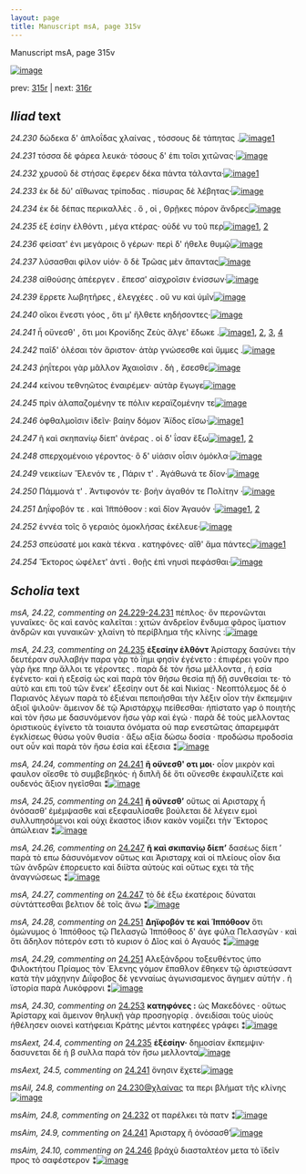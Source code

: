 ```yaml
---
layout: page
title: Manuscript msA, page 315v
---
```


Manuscript msA, page 315v

[![image](http://www.homermultitext.org/iipsrv?OBJ=IIP,1.0&FIF=/project/homer/pyramidal/deepzoom/hmt/vaimg/2017a/VA315VN_0817.tif&WID=100&CVT=JPEG)](http://www.homermultitext.org/ict2/?urn=urn:cite2:hmt:vaimg.2017a:VA315VN_0817)

prev:  [315r](../315r/) | next:  [316r](../316r/)

## *Iliad* text

*24.230* <a id="24.230"/> δώδεκα δ' ἁπλοΐδας χλαίνας , τόσσους δὲ τάπητας .[![image](http://www.homermultitext.org/iipsrv?OBJ=IIP,1.0&FIF=/project/homer/pyramidal/deepzoom/hmt/vaimg/2017a/VA315VN_0817.tif&RGN=0.466,0.226,0.433,0.0315&WID=1000&CVT=JPEG)](http://www.homermultitext.org/ict2/?urn=urn:cite2:hmt:vaimg.2017a:VA315VN_0817@0.466,0.226,0.433,0.0315)[1](#msAil_24.8)

*24.231* <a id="24.231"/> τόσσα δὲ φάρεα λευκά· τόσους δ' ἐπι τοῖσι χιτῶνας·[![image](http://www.homermultitext.org/iipsrv?OBJ=IIP,1.0&FIF=/project/homer/pyramidal/deepzoom/hmt/vaimg/2017a/VA315VN_0817.tif&RGN=0.466,0.253,0.433,0.0255&WID=1000&CVT=JPEG)](http://www.homermultitext.org/ict2/?urn=urn:cite2:hmt:vaimg.2017a:VA315VN_0817@0.466,0.253,0.433,0.0255)

*24.232* <a id="24.232"/> χρυσοῦ δὲ στήσας ἔφερεν δέκα πάντα τάλαντα·[![image](http://www.homermultitext.org/iipsrv?OBJ=IIP,1.0&FIF=/project/homer/pyramidal/deepzoom/hmt/vaimg/2017a/VA315VN_0817.tif&RGN=0.464,0.2725,0.433,0.0255&WID=1000&CVT=JPEG)](http://www.homermultitext.org/ict2/?urn=urn:cite2:hmt:vaimg.2017a:VA315VN_0817@0.464,0.2725,0.433,0.0255)[1](#msAim_24.8)

*24.233* <a id="24.233"/> ἐκ δὲ δύ' αἴθωνας τρίποδας . πίσυρας δὲ λέβητας·[![image](http://www.homermultitext.org/iipsrv?OBJ=IIP,1.0&FIF=/project/homer/pyramidal/deepzoom/hmt/vaimg/2017a/VA315VN_0817.tif&RGN=0.464,0.292,0.433,0.0255&WID=1000&CVT=JPEG)](http://www.homermultitext.org/ict2/?urn=urn:cite2:hmt:vaimg.2017a:VA315VN_0817@0.464,0.292,0.433,0.0255)

*24.234* <a id="24.234"/> ἐκ δὲ δέπας περικαλλὲς . ὅ , οἱ , Θρῇκες πόρον ἄνδρες[![image](http://www.homermultitext.org/iipsrv?OBJ=IIP,1.0&FIF=/project/homer/pyramidal/deepzoom/hmt/vaimg/2017a/VA315VN_0817.tif&RGN=0.461,0.3101,0.433,0.0255&WID=1000&CVT=JPEG)](http://www.homermultitext.org/ict2/?urn=urn:cite2:hmt:vaimg.2017a:VA315VN_0817@0.461,0.3101,0.433,0.0255)

*24.235* <a id="24.235"/> ἐξ ἑσίην ἐλθόντι , μέγα κτέρας· οὐδέ νυ τοῦ περ[![image](http://www.homermultitext.org/iipsrv?OBJ=IIP,1.0&FIF=/project/homer/pyramidal/deepzoom/hmt/vaimg/2017a/VA315VN_0817.tif&RGN=0.464,0.3288,0.433,0.0255&WID=1000&CVT=JPEG)](http://www.homermultitext.org/ict2/?urn=urn:cite2:hmt:vaimg.2017a:VA315VN_0817@0.464,0.3288,0.433,0.0255)[1](#msA_24.23), [2](#msAext_24.4)

*24.236* <a id="24.236"/> φείσατ' ἐνι μεγάροις ὃ γέρων· περὶ δ' ήθελε θυμῷ[![image](http://www.homermultitext.org/iipsrv?OBJ=IIP,1.0&FIF=/project/homer/pyramidal/deepzoom/hmt/vaimg/2017a/VA315VN_0817.tif&RGN=0.467,0.3476,0.433,0.0255&WID=1000&CVT=JPEG)](http://www.homermultitext.org/ict2/?urn=urn:cite2:hmt:vaimg.2017a:VA315VN_0817@0.467,0.3476,0.433,0.0255)

*24.237* <a id="24.237"/> λύσασθαι φίλον υἱόν· ὃ δὲ Τρῶας μὲν ἅπαντας[![image](http://www.homermultitext.org/iipsrv?OBJ=IIP,1.0&FIF=/project/homer/pyramidal/deepzoom/hmt/vaimg/2017a/VA315VN_0817.tif&RGN=0.465,0.3679,0.433,0.0255&WID=1000&CVT=JPEG)](http://www.homermultitext.org/ict2/?urn=urn:cite2:hmt:vaimg.2017a:VA315VN_0817@0.465,0.3679,0.433,0.0255)

*24.238* <a id="24.238"/> αἰθούσης ἀπέεργεν . ἔπεσσ' αἰσχροῖσιν ἐνίσσων·[![image](http://www.homermultitext.org/iipsrv?OBJ=IIP,1.0&FIF=/project/homer/pyramidal/deepzoom/hmt/vaimg/2017a/VA315VN_0817.tif&RGN=0.464,0.3881,0.437,0.0255&WID=1000&CVT=JPEG)](http://www.homermultitext.org/ict2/?urn=urn:cite2:hmt:vaimg.2017a:VA315VN_0817@0.464,0.3881,0.437,0.0255)

*24.239* <a id="24.239"/> ἔρρετε λωβητῆρες , ἐλεγχέες . οὔ νυ καὶ ὑμῖν[![image](http://www.homermultitext.org/iipsrv?OBJ=IIP,1.0&FIF=/project/homer/pyramidal/deepzoom/hmt/vaimg/2017a/VA315VN_0817.tif&RGN=0.462,0.4047,0.437,0.0255&WID=1000&CVT=JPEG)](http://www.homermultitext.org/ict2/?urn=urn:cite2:hmt:vaimg.2017a:VA315VN_0817@0.462,0.4047,0.437,0.0255)

*24.240* <a id="24.240"/> οἴκοι ἔνεστι γόος , ὅτι μ' ἤλθετε κηδήσοντες·[![image](http://www.homermultitext.org/iipsrv?OBJ=IIP,1.0&FIF=/project/homer/pyramidal/deepzoom/hmt/vaimg/2017a/VA315VN_0817.tif&RGN=0.461,0.4249,0.437,0.0255&WID=1000&CVT=JPEG)](http://www.homermultitext.org/ict2/?urn=urn:cite2:hmt:vaimg.2017a:VA315VN_0817@0.461,0.4249,0.437,0.0255)

*24.241* <a id="24.241"/> ἦ οὔνεσθ' , ὅτι μοι Κρονίδης Ζεὺς ἄλγε' ἔδωκε .[![image](http://www.homermultitext.org/iipsrv?OBJ=IIP,1.0&FIF=/project/homer/pyramidal/deepzoom/hmt/vaimg/2017a/VA315VN_0817.tif&RGN=0.453,0.4429,0.451,0.0255&WID=1000&CVT=JPEG)](http://www.homermultitext.org/ict2/?urn=urn:cite2:hmt:vaimg.2017a:VA315VN_0817@0.453,0.4429,0.451,0.0255)[1](#msA_24.25), [2](#msA_24.24), [3](#msAext_24.5), [4](#msAim_24.9)

*24.242* <a id="24.242"/> παῖδ' ὀλέσαι τὸν ἄριστον· ἀτὰρ γνώσεσθε καὶ ὔμμες .[![image](http://www.homermultitext.org/iipsrv?OBJ=IIP,1.0&FIF=/project/homer/pyramidal/deepzoom/hmt/vaimg/2017a/VA315VN_0817.tif&RGN=0.454,0.4632,0.451,0.0255&WID=1000&CVT=JPEG)](http://www.homermultitext.org/ict2/?urn=urn:cite2:hmt:vaimg.2017a:VA315VN_0817@0.454,0.4632,0.451,0.0255)

*24.243* <a id="24.243"/> ῥηΐτεροι γὰρ μᾶλλον Ἀχαιοῖσιν . δὴ , ἔσεσθε[![image](http://www.homermultitext.org/iipsrv?OBJ=IIP,1.0&FIF=/project/homer/pyramidal/deepzoom/hmt/vaimg/2017a/VA315VN_0817.tif&RGN=0.452,0.4797,0.451,0.0255&WID=1000&CVT=JPEG)](http://www.homermultitext.org/ict2/?urn=urn:cite2:hmt:vaimg.2017a:VA315VN_0817@0.452,0.4797,0.451,0.0255)

*24.244* <a id="24.244"/> κείνου τεθνηῶτος ἐναιρέμεν· αὐτὰρ ἔγωγε[![image](http://www.homermultitext.org/iipsrv?OBJ=IIP,1.0&FIF=/project/homer/pyramidal/deepzoom/hmt/vaimg/2017a/VA315VN_0817.tif&RGN=0.452,0.5008,0.451,0.0255&WID=1000&CVT=JPEG)](http://www.homermultitext.org/ict2/?urn=urn:cite2:hmt:vaimg.2017a:VA315VN_0817@0.452,0.5008,0.451,0.0255)

*24.245* <a id="24.245"/> πρὶν ἀλαπαζομένην τε πόλιν κεραϊζομένην τε[![image](http://www.homermultitext.org/iipsrv?OBJ=IIP,1.0&FIF=/project/homer/pyramidal/deepzoom/hmt/vaimg/2017a/VA315VN_0817.tif&RGN=0.452,0.5203,0.451,0.0255&WID=1000&CVT=JPEG)](http://www.homermultitext.org/ict2/?urn=urn:cite2:hmt:vaimg.2017a:VA315VN_0817@0.452,0.5203,0.451,0.0255)

*24.246* <a id="24.246"/> ὀφθαλμοῖσιν ἰ̈δεῖν· βαίην δόμον Ἄϊδος εἴσω·[![image](http://www.homermultitext.org/iipsrv?OBJ=IIP,1.0&FIF=/project/homer/pyramidal/deepzoom/hmt/vaimg/2017a/VA315VN_0817.tif&RGN=0.456,0.5383,0.451,0.0255&WID=1000&CVT=JPEG)](http://www.homermultitext.org/ict2/?urn=urn:cite2:hmt:vaimg.2017a:VA315VN_0817@0.456,0.5383,0.451,0.0255)[1](#msAim_24.10)

*24.247* <a id="24.247"/> ῆ καὶ σκηπανίῳ δίεπ' ἀνέρας . οἱ δ' ΐσαν ἔξω[![image](http://www.homermultitext.org/iipsrv?OBJ=IIP,1.0&FIF=/project/homer/pyramidal/deepzoom/hmt/vaimg/2017a/VA315VN_0817.tif&RGN=0.459,0.5563,0.451,0.0255&WID=1000&CVT=JPEG)](http://www.homermultitext.org/ict2/?urn=urn:cite2:hmt:vaimg.2017a:VA315VN_0817@0.459,0.5563,0.451,0.0255)[1](#msA_24.27), [2](#msA_24.26)

*24.248* <a id="24.248"/> σπερχομένοιο γέροντος· ὃ δ' υἱάσιν οἷσιν ὁμόκλα·[![image](http://www.homermultitext.org/iipsrv?OBJ=IIP,1.0&FIF=/project/homer/pyramidal/deepzoom/hmt/vaimg/2017a/VA315VN_0817.tif&RGN=0.458,0.5781,0.451,0.0255&WID=1000&CVT=JPEG)](http://www.homermultitext.org/ict2/?urn=urn:cite2:hmt:vaimg.2017a:VA315VN_0817@0.458,0.5781,0.451,0.0255)

*24.249* <a id="24.249"/> νεικείων Ἕλενόν τε , Πάριν τ' . Ἀγάθωνά τε δῖον·[![image](http://www.homermultitext.org/iipsrv?OBJ=IIP,1.0&FIF=/project/homer/pyramidal/deepzoom/hmt/vaimg/2017a/VA315VN_0817.tif&RGN=0.458,0.5953,0.451,0.0255&WID=1000&CVT=JPEG)](http://www.homermultitext.org/ict2/?urn=urn:cite2:hmt:vaimg.2017a:VA315VN_0817@0.458,0.5953,0.451,0.0255)

*24.250* <a id="24.250"/> Πάμμονά τ' . Ἀντιφονόν τε· βοὴν ἀγαθόν τε Πολίτην ·[![image](http://www.homermultitext.org/iipsrv?OBJ=IIP,1.0&FIF=/project/homer/pyramidal/deepzoom/hmt/vaimg/2017a/VA315VN_0817.tif&RGN=0.456,0.6164,0.451,0.0255&WID=1000&CVT=JPEG)](http://www.homermultitext.org/ict2/?urn=urn:cite2:hmt:vaimg.2017a:VA315VN_0817@0.456,0.6164,0.451,0.0255)

*24.251* <a id="24.251"/> Δηΐφοβόν τε . καὶ Ἱ̈ππόθοον : καὶ δῖον Ἀγαυόν ·[![image](http://www.homermultitext.org/iipsrv?OBJ=IIP,1.0&FIF=/project/homer/pyramidal/deepzoom/hmt/vaimg/2017a/VA315VN_0817.tif&RGN=0.458,0.6329,0.451,0.0255&WID=1000&CVT=JPEG)](http://www.homermultitext.org/ict2/?urn=urn:cite2:hmt:vaimg.2017a:VA315VN_0817@0.458,0.6329,0.451,0.0255)[1](#msA_24.29), [2](#msA_24.28)

*24.252* <a id="24.252"/> ἐννέα τοῖς ὃ γεραιὸς ὁμοκλήσας ἐκέλευε·[![image](http://www.homermultitext.org/iipsrv?OBJ=IIP,1.0&FIF=/project/homer/pyramidal/deepzoom/hmt/vaimg/2017a/VA315VN_0817.tif&RGN=0.461,0.6524,0.451,0.0255&WID=1000&CVT=JPEG)](http://www.homermultitext.org/ict2/?urn=urn:cite2:hmt:vaimg.2017a:VA315VN_0817@0.461,0.6524,0.451,0.0255)

*24.253* <a id="24.253"/> σπεύσατέ μοι κακὰ τέκνα . κατηφόνες· αἴθ' ἅμα πάντες[![image](http://www.homermultitext.org/iipsrv?OBJ=IIP,1.0&FIF=/project/homer/pyramidal/deepzoom/hmt/vaimg/2017a/VA315VN_0817.tif&RGN=0.463,0.6637,0.455,0.033&WID=1000&CVT=JPEG)](http://www.homermultitext.org/ict2/?urn=urn:cite2:hmt:vaimg.2017a:VA315VN_0817@0.463,0.6637,0.455,0.033)[1](#msA_24.30)

*24.254* <a id="24.254"/> Ἕκτορος ὠφέλετ' ἀντὶ . θοῇς ἐπὶ νηυσὶ πεφάσθαι·[![image](http://www.homermultitext.org/iipsrv?OBJ=IIP,1.0&FIF=/project/homer/pyramidal/deepzoom/hmt/vaimg/2017a/VA315VN_0817.tif&RGN=0.467,0.6892,0.449,0.0308&WID=1000&CVT=JPEG)](http://www.homermultitext.org/ict2/?urn=urn:cite2:hmt:vaimg.2017a:VA315VN_0817@0.467,0.6892,0.449,0.0308)

## *Scholia* text

*msA, 24.22, commenting on* [24.229-24.231](#24.229-24.231)  <a id="msA_24.22"/> πέπλος· ὅν περονῶνται γυναῖκες· ὃς καὶ εανὸς καλεῖται : χιτών ἀνδρεῖον ἔνδυμα φᾶρος ϊματιον ἀνδρῶν και γυναικῶν· χλαίνη τὸ περίβλημα τῆς κλίνης :[![image](http://www.homermultitext.org/iipsrv?OBJ=IIP,1.0&FIF=/project/homer/pyramidal/deepzoom/hmt/vaimg/2017a/VA315VN_0817.tif&RGN=0.16,0.1809,0.272,0.0593&WID=1000&CVT=JPEG)](http://www.homermultitext.org/ict2/?urn=urn:cite2:hmt:vaimg.2017a:VA315VN_0817@0.16,0.1809,0.272,0.0593)

*msA, 24.23, commenting on* [24.235](#24.235)  <a id="msA_24.23"/> **ἐξεσίην ἐλθόντ** Ἀρίσταρχ δασύνει τὴν δευτέραν συλλαβήν παρα γὰρ τὸ ΐημι φησὶν ἐγένετο : ἐπιφέρει γοῦν προ γὰρ ῆκε πηρ ἄλλοι τε γέροντες . παρὰ δὲ τὸν ἥσω μέλλοντα , ἡ εσία ἐγένετο· καὶ ἡ εξεσίᾳ ὡς καὶ παρὰ τὸν θήσω θεσία πῇ δῇ συνθεσίαι τε· τὸ αὐτὸ και επι τοῦ τῶν ἕνεκ' ἐξεσίην ουτ δὲ καὶ Νικίας · Νεοπτόλεμος δὲ ὁ Παριανός λέγων παρὰ τὸ ἐξιέναι πεποιῆσθαι τὴν λέξιν οἶον τὴν ἔκπεμψιν ἀξιοῖ ψιλοῦν· ἄμεινον δὲ τῷ Ἀριστάρχῳ πείθεσθαι· ἠπίστατο γaρ ὁ ποιητὴς καὶ τὸν ἥσω με δασυνόμενον ἥσω γὰρ καὶ ἐγώ · παρὰ δὲ τοὺς μελλοντας ὁριστικοὺς ἐγίνετο τὰ τοιαυτα ὀνόματα οὐ παρ ενεστῶτας ἀπαρεμφάτ ἐγκλίσεως θύσω γοῦν θυσία · ἄξω αξία δώσω δοσία · προδώσω προδοσία ουτ οὖν καὶ παρὰ τὸν ἥσω ἑσία καὶ ἐξεσια ⁑[![image](http://www.homermultitext.org/iipsrv?OBJ=IIP,1.0&FIF=/project/homer/pyramidal/deepzoom/hmt/vaimg/2017a/VA315VN_0817.tif&RGN=0.213,0.2778,0.215,0.2335&WID=1000&CVT=JPEG)](http://www.homermultitext.org/ict2/?urn=urn:cite2:hmt:vaimg.2017a:VA315VN_0817@0.213,0.2778,0.215,0.2335)

*msA, 24.24, commenting on* [24.241](#24.241)  <a id="msA_24.24"/> **ἢ οὔνεσθ' οτι μοι·** οἷον μικρὸν καὶ φαυλον οἴεσθε τὸ συμβεβηκός· ἡ διπλῆ δὲ ὅτι οὔνεσθε ἐκφαυλίζετε καὶ ουδενός ἅξιον ηγεῖσθαι ⁑[![image](http://www.homermultitext.org/iipsrv?OBJ=IIP,1.0&FIF=/project/homer/pyramidal/deepzoom/hmt/vaimg/2017a/VA315VN_0817.tif&RGN=0.211,0.5,0.214,0.0556&WID=1000&CVT=JPEG)](http://www.homermultitext.org/ict2/?urn=urn:cite2:hmt:vaimg.2017a:VA315VN_0817@0.211,0.5,0.214,0.0556)

*msA, 24.25, commenting on* [24.241](#24.241)  <a id="msA_24.25"/> **ἢ οὔνεσθ’** οὕτως αἱ Αρισταρχ ἦ ὀνόσασθ’ ἐμέμψασθε καὶ εξεφαυλίσαθε βούλεται δὲ λέγειν εμοὶ συλλυπησόμενοι καὶ οὐχι ἕκαστος ἱ̈διον κακὸν νομίζει τὴν Ἕκτορος ἀπώλειαν ⁑[![image](http://www.homermultitext.org/iipsrv?OBJ=IIP,1.0&FIF=/project/homer/pyramidal/deepzoom/hmt/vaimg/2017a/VA315VN_0817.tif&RGN=0.21,0.539,0.217,0.0751&WID=1000&CVT=JPEG)](http://www.homermultitext.org/ict2/?urn=urn:cite2:hmt:vaimg.2017a:VA315VN_0817@0.21,0.539,0.217,0.0751)

*msA, 24.26, commenting on* [24.247](#24.247)  <a id="msA_24.26"/> **ῆ καὶ σκιπανίῳ δίεπ’** δασέως δίεπ ’ παρὰ τὸ επω δάσυνόμενον οὕτως και Ἀρισταρχ καὶ οἱ πλείους οἶον δια τῶν ἀνδρῶν ἐπορευετο καὶ διί̀στα αὐτοὺς καὶ οὕτως εχει τὰ τῆς ἀναγνώσεως ⁑[![image](http://www.homermultitext.org/iipsrv?OBJ=IIP,1.0&FIF=/project/homer/pyramidal/deepzoom/hmt/vaimg/2017a/VA315VN_0817.tif&RGN=0.215,0.6051,0.208,0.0638&WID=1000&CVT=JPEG)](http://www.homermultitext.org/ict2/?urn=urn:cite2:hmt:vaimg.2017a:VA315VN_0817@0.215,0.6051,0.208,0.0638)

*msA, 24.27, commenting on* [24.247](#24.247)  <a id="msA_24.27"/> τὸ δὲ έξω ἑκατέροις δύναται σὺντάττεσθαι βελτιον δὲ τοῖς ἄνω ⁑[![image](http://www.homermultitext.org/iipsrv?OBJ=IIP,1.0&FIF=/project/homer/pyramidal/deepzoom/hmt/vaimg/2017a/VA315VN_0817.tif&RGN=0.223,0.6532,0.204,0.0405&WID=1000&CVT=JPEG)](http://www.homermultitext.org/ict2/?urn=urn:cite2:hmt:vaimg.2017a:VA315VN_0817@0.223,0.6532,0.204,0.0405)

*msA, 24.28, commenting on* [24.251](#24.251)  <a id="msA_24.28"/> **Δηϊφοβόν τε καὶ Ἱππόθοον** ὅτι ὁμώνυμος ὁ Ἱππόθοος τῷ Πελασγῶ Ἱππόθοος δ' άγε φύλα Πελασγῶν · καὶ ὅτι ἄδηλον πότερόν εστι τὸ κυριον ὁ Δῖος καὶ ὁ Αγαυός ⁑[![image](http://www.homermultitext.org/iipsrv?OBJ=IIP,1.0&FIF=/project/homer/pyramidal/deepzoom/hmt/vaimg/2017a/VA315VN_0817.tif&RGN=0.22,0.6779,0.209,0.0623&WID=1000&CVT=JPEG)](http://www.homermultitext.org/ict2/?urn=urn:cite2:hmt:vaimg.2017a:VA315VN_0817@0.22,0.6779,0.209,0.0623)

*msA, 24.29, commenting on* [24.251](#24.251)  <a id="msA_24.29"/> Αλεξάνδρου τοξευθέντος ὑπο Φιλοκτήτου Πρίαμος τὸν ῾Ελενης γάμον ἔπαθλον ἔθηκεν τῷ ἀριστεύσαντ κατὰ τὴν μάχηνην Διΐφοβος δὲ γενναίως ἀγωνισαμενος ἄγημεν αὐτήν . ἡ ϊστορία παρὰ Λυκόφρονι ⁑[![image](http://www.homermultitext.org/iipsrv?OBJ=IIP,1.0&FIF=/project/homer/pyramidal/deepzoom/hmt/vaimg/2017a/VA315VN_0817.tif&RGN=0.203,0.7312,0.691,0.0338&WID=1000&CVT=JPEG)](http://www.homermultitext.org/ict2/?urn=urn:cite2:hmt:vaimg.2017a:VA315VN_0817@0.203,0.7312,0.691,0.0338)

*msA, 24.30, commenting on* [24.253](#24.253)  <a id="msA_24.30"/> **κατηφόνες :** ὡς Μακεδόνες · οὕτως Ἀρίσταρχ καὶ ἄμεινον θηλυκῇ γὰρ προσηγορίᾳ . ὀνειδίσαι τοὺς υἱοὺς ἠθέλησεν οιονεὶ κατήφειαι Κράτης μέντοι κατηφέες γράφει ⁑[![image](http://www.homermultitext.org/iipsrv?OBJ=IIP,1.0&FIF=/project/homer/pyramidal/deepzoom/hmt/vaimg/2017a/VA315VN_0817.tif&RGN=0.224,0.7395,0.667,0.0375&WID=1000&CVT=JPEG)](http://www.homermultitext.org/ict2/?urn=urn:cite2:hmt:vaimg.2017a:VA315VN_0817@0.224,0.7395,0.667,0.0375)

*msAext, 24.4, commenting on* [24.235](#24.235)  <a id="msAext_24.4"/> **ἐξἑσίην·** δημοσίαν ἔκπεμψιν· δασυνεται δὲ ἡ β συλλα παρά τὸν ἥσω μελλοντα[![image](http://www.homermultitext.org/iipsrv?OBJ=IIP,1.0&FIF=/project/homer/pyramidal/deepzoom/hmt/vaimg/2017a/VA315VN_0817.tif&RGN=0.123,0.3221,0.095,0.0601&WID=1000&CVT=JPEG)](http://www.homermultitext.org/ict2/?urn=urn:cite2:hmt:vaimg.2017a:VA315VN_0817@0.123,0.3221,0.095,0.0601)

*msAext, 24.5, commenting on* [24.241](#24.241)  <a id="msAext_24.5"/> ὅνησιν ἔχετε[![image](http://www.homermultitext.org/iipsrv?OBJ=IIP,1.0&FIF=/project/homer/pyramidal/deepzoom/hmt/vaimg/2017a/VA315VN_0817.tif&RGN=0.125,0.4392,0.076,0.03&WID=1000&CVT=JPEG)](http://www.homermultitext.org/ict2/?urn=urn:cite2:hmt:vaimg.2017a:VA315VN_0817@0.125,0.4392,0.076,0.03)

*msAil, 24.8, commenting on* [24.230@χλαίνας](#24.230@χλαίνας)  <a id="msAil_24.8"/> τα περι βλήματ τῆς κλίνης[![image](http://www.homermultitext.org/iipsrv?OBJ=IIP,1.0&FIF=/project/homer/pyramidal/deepzoom/hmt/vaimg/2017a/VA315VN_0817.tif&RGN=0.621,0.2102,0.111,0.0173&WID=1000&CVT=JPEG)](http://www.homermultitext.org/ict2/?urn=urn:cite2:hmt:vaimg.2017a:VA315VN_0817@0.621,0.2102,0.111,0.0173)

*msAim, 24.8, commenting on* [24.232](#24.232)  <a id="msAim_24.8"/> οτ παρέλκει τὰ πατν ⁑[![image](http://www.homermultitext.org/iipsrv?OBJ=IIP,1.0&FIF=/project/homer/pyramidal/deepzoom/hmt/vaimg/2017a/VA315VN_0817.tif&RGN=0.413,0.2793,0.054,0.027&WID=1000&CVT=JPEG)](http://www.homermultitext.org/ict2/?urn=urn:cite2:hmt:vaimg.2017a:VA315VN_0817@0.413,0.2793,0.054,0.027)

*msAim, 24.9, commenting on* [24.241](#24.241)  <a id="msAim_24.9"/> Ἀρισταρχ ἢ ὀνόσασθ’[![image](http://www.homermultitext.org/iipsrv?OBJ=IIP,1.0&FIF=/project/homer/pyramidal/deepzoom/hmt/vaimg/2017a/VA315VN_0817.tif&RGN=0.413,0.5646,0.054,0.024&WID=1000&CVT=JPEG)](http://www.homermultitext.org/ict2/?urn=urn:cite2:hmt:vaimg.2017a:VA315VN_0817@0.413,0.5646,0.054,0.024)

*msAim, 24.10, commenting on* [24.246](#24.246)  <a id="msAim_24.10"/> βρἀχὺ διασταλτέον μετα τὸ ϊδεῖν προς τὸ σαφέστερον ⁑[![image](http://www.homermultitext.org/iipsrv?OBJ=IIP,1.0&FIF=/project/homer/pyramidal/deepzoom/hmt/vaimg/2017a/VA315VN_0817.tif&RGN=0.417,0.5856,0.054,0.0683&WID=1000&CVT=JPEG)](http://www.homermultitext.org/ict2/?urn=urn:cite2:hmt:vaimg.2017a:VA315VN_0817@0.417,0.5856,0.054,0.0683)